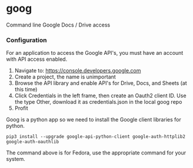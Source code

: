 # goog
Command line Google Docs / Drive access

### Configuration
For an application to access the Google API's, you must have an account with API access enabled.

1. Navigate to: https://console.developers.google.com
2. Create a project, the name is unimportant
3. Browse the API library and enable API's for Drive, Docs, and Sheets (at this time)
4. Click Credentials in the left frame, then create an Oauth2 client ID. Use the type Other, download it as credentials.json in the local goog repo
5. Profit


Goog is a python app so we need to install the Google client libraries for python.

```pip3 install --upgrade google-api-python-client google-auth-httplib2 google-auth-oauthlib```

The command above is for Fedora, use the appropriate command for your system.

